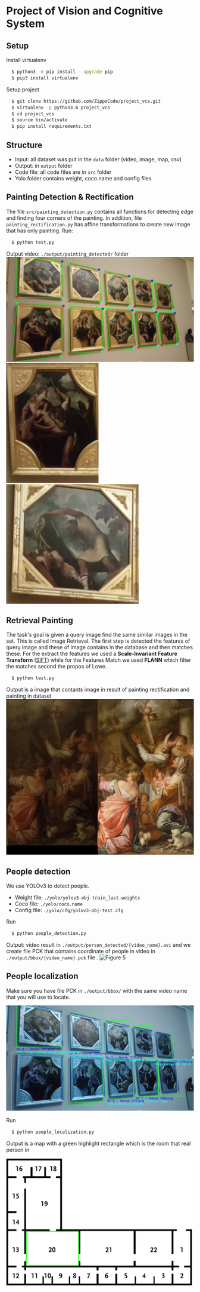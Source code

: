 # Project of Vision and Cognitive System

## Setup
  Install virtualenv
```bash
  $ python3 -m pip install --upgrade pip
  $ pip3 install virtualenv
```

  Setup project
``` bash
  $ git clone https://github.com/ZippoCode/project_vcs.git
  $ virtualenv -p python3.6 project_vcs
  $ cd project_vcs
  $ source bin/activate
  $ pip install requirements.txt 
```

## Structure
* Input: all dataset was put in the `data` folder (video, image, map, csv)
* Output: in `output` folder
* Code file: all code files are in `src` folder
* Yolo folder contains weight, coco.name and config files


## Painting Detection & Rectification
  The file `src/painting_detection.py` contains all functions for detecting edge and finding four corners of the painting. In addition, file `painting_rectification.py` has affine transformations to create new image that has only painting. 
  Run: 
```bash
  $ python test.py
```
  Output video: `./output/painting_detected/` folder
![Figure 1](https://github.com/ZippoCode/project_vcs/blob/master/cvpr2019AuthorKit/final-result.png)
![Figure 2](https://github.com/ZippoCode/project_vcs/blob/master/cvpr2019AuthorKit/painting4.png)
![Figure 3](https://github.com/ZippoCode/project_vcs/blob/master/cvpr2019AuthorKit/painting9.png)

## Retrieval Painting
The task's goal is given a query image find the same similar images in the set. This is called Image Retrieval. The first step is detected the features of query image and these of image contains in the database and then matches these. 
For the extract the features we used a **Scale-Invariant Feature Transform** ([SIFT](https://docs.opencv.org/master/da/df5/tutorial_py_sift_intro.html))  while for the Features Match we used **FLANN** which filter the matches second the propos of Lowe.
```bash
  $ python test.py
```
  Output is a image that contants image in result of painting rectification and painting in dataset
![Figure 4](https://github.com/ZippoCode/project_vcs/blob/master/cvpr2019AuthorKit/retrieval1.png)


## People detection
We use YOLOv3 to detect people.
  * Weight file: `./yolo/yolov3-obj-train_last.weights`
  * Coco file: `./yolo/coco.name`
  * Config file: `./yolo/cfg/yolov3-obj-test.cfg`

Run
```bash
  $ python people_detection.py
```
  Output: video result in `./output/person_detected/{video_name}.avi` and we create file PCK that contains coordinate of people in video in `./output/bbox/{video_name}.pck` file .
![Figure 5](https://github.com/ZippoCode/project_vcs/blob/master/cvpr2019AuthorKit/yolov3.png)

## People localization
Make sure you have file PCK in `./output/bbox/` with the same video name that you will use to locate.

![Figure 6](https://github.com/ZippoCode/project_vcs/blob/master/cvpr2019AuthorKit/painting_location.png)

Run
```bash
  $ python people_localization.py 
```
Output is a map with a green highlight rectangle which is the room that real person in

![Figure 7](https://github.com/ZippoCode/project_vcs/blob/master/cvpr2019AuthorKit/map.png)
